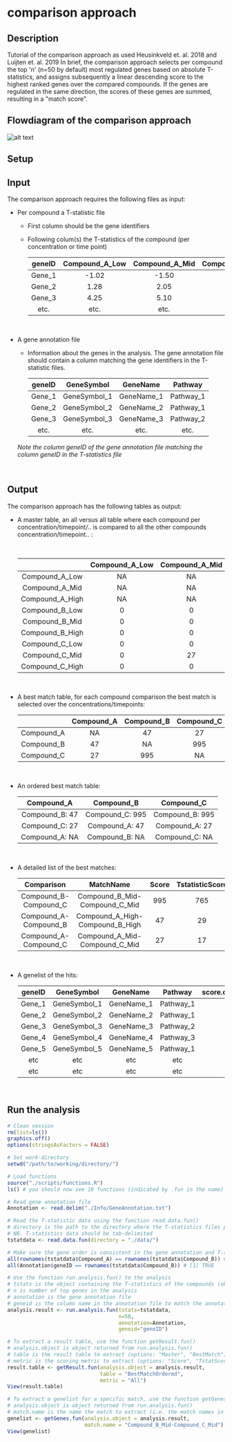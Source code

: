 # comparison approach

## Description
Tutorial of the comparison approach as used Heusinkveld et. al. 2018 and Luijten et. al. 2019
In brief, the comparison approach selects per compound the top 'n' (n=50 by default) most regulated genes based on absolute T-statistics, and assigns subsequently a linear descending score to the highest ranked genes over the compared compounds.
If the genes are regulated in the same direction, the scores of these genes are summed, resulting in a "match score".

## Flowdiagram of the comparison approach

![alt text](./images/Flowdiagram.png "Flowdiagram of the comparison approach")

## Setup

## Input
The comparison approach requires the following files as input:

* Per compound a T-statistic file  
  * First column should be the gene identifiers  
  * Following colum(s) the T-statistics of the compound (per concentration or time point)
    &nbsp;
  
    | geneID | Compound_A_Low | Compound_A_Mid | Compound_A_High |
    |:------:|:--------------:|:--------------:|:---------------:|
    | Gene_1 | -1.02          | -1.50          | -1.20           |
    | Gene_2 | 1.28           | 2.05           | 3.10            |
    | Gene_3 | 4.25           | 5.10           | 4.60            |
    | etc.   | etc.           | etc.           | etc.            |

  
  &nbsp;
  
* A gene annotation file  
  * Information about the genes in the analysis. The gene annotation file should contain a column matching the gene identifiers in the T-statistic files.
    &nbsp;
  
    | geneID | GeneSymbol   | GeneName   | Pathway   |
    |:------:|:------------:|:----------:|:---------:|
    | Gene_1 | GeneSymbol_1 | GeneName_1 | Pathway_1 |
    | Gene_2 | GeneSymbol_2 | GeneName_2 | Pathway_1 |
    | Gene_3 | GeneSymbol_3 | GeneName_3 | Pathway_2 |
    | etc.   | etc.         | etc.       | etc.      |
  
   *Note the column geneID of the gene annotation file matching the column geneID in the T-statistics file*
  
  &nbsp;
  
## Output
The comparison approach has the following tables as output:
  * A master table, an all versus all table where each compound per concentration/timepoint/.. is compared to all the other compounds concentration/timepoint.. : 
  
    &nbsp;
  
    |               | Compound_A_Low | Compound_A_Mid | Compound_A_High | Compound_B_Low | Compound_B_Mid | Compound_B_High | Compound_C_Low | Compound_C_Mid | Compound_C_High |             
    |:-------------:|:--------------:|:--------------:|:---------------:|:--------------:|:--------------:|:---------------:|:--------------:|:--------------:|:---------------:|
    Compound_A_Low  | NA             | NA             | NA              | 0              | 0              | 0               | 0              | 0              | 0               | 
    Compound_A_Mid  | NA             | NA             | NA              | 0              | 0              | 0               | 0              | 27             | 0               | 
    Compound_A_High | NA             | NA             | NA              | 0              | 43             | 47              | 0              | 0              | 2               | 
    Compound_B_Low  | 0              | 0              | 0               | NA             | NA             | NA              | 436            | 518            | 395             | 
    Compound_B_Mid  | 0              | 0              | 43              | NA             | NA             | NA              | 313            | 995            | 929             | 
    Compound_B_High | 0              | 0              | 47              | NA             | NA             | NA              | 317            | 890            | 949             | 
    Compound_C_Low  | 0              | 0              | 0               | 436            | 313            | 317             | NA             | NA             | NA              | 
    Compound_C_Mid  | 0              | 27             | 0               | 518            | 995            | 890             | NA             | NA             | NA              | 
    Compound_C_High | 0              | 0              | 2               | 395            | 929            | 949             | NA             | NA             | NA              | 

  &nbsp;
  
  * A best match table, for each compound comparison the best match is selected over the concentrations/timepoints:
  
    |            | Compound_A | Compound_B | Compound_C |
    |:----------:|:----------:|:----------:|:----------:|
    | Compound_A | NA         | 47         | 27         |
    | Compound_B | 47         | NA         | 995        |
    | Compound_C | 27         | 995        | NA         |

  &nbsp;
  
  
  * An ordered best match table: 

    | Compound_A     | Compound_B      | Compound_C      |
    |:--------------:|:---------------:|:---------------:|
    | Compound_B: 47 | Compound_C: 995 | Compound_B: 995 |
    | Compound_C: 27 | Compound_A: 47  | Compound_A: 27  |
    | Compound_A: NA | Compound_B: NA  | Compound_C: NA  |

  &nbsp;

  * A detailed list of the best matches:
  
    | Comparison            | MatchName                       | Score | TstatisticScore | NumberOfHits |
    |:---------------------:|:-------------------------------:|:-----:|:---------------:|:------------:|
    | Compound_B-Compound_C | Compound_B_Mid-Compound_C_Mid   | 995   | 765             | 26           |
    | Compound_A-Compound_B | Compound_A_High-Compound_B_High | 47    | 29              | 1            |
    | Compound_A-Compound_C | Compound_A_Mid-Compound_C_Mid   | 27    | 17              | 1            |

  &nbsp;

  * A genelist of the hits:
  
    | geneID | GeneSymbol   | GeneName   | Pathway   | score.over.compounds | score.tstat | regulation |
    |:------:|:------------:|:----------:|:---------:|:--------------------:|:-----------:|:----------:|
    | Gene_1 | GeneSymbol_1 | GeneName_1 | Pathway_1 | 9                    | 14.63373    |  -         |
    | Gene_2 | GeneSymbol_2 | GeneName_2 | Pathway_1 | 94                   | 38.62147    |  +         |
    | Gene_3 | GeneSymbol_3 | GeneName_3 | Pathway_2 | 86                   | 37.48938    |  +         |
    | Gene_4 | GeneSymbol_4 | GeneName_4 | Pathway_3 | 82                   | 29.59908    |  +         |
    | Gene_5 | GeneSymbol_5 | GeneName_5 | Pathway_1 | 46                   | 28.75784    |  +         |
    | etc    | etc          | etc        | etc       | etc                  | etc         | etc        |
    | etc    | etc          | etc        | etc       | etc                  | etc         | etc        |

 &nbsp;

## Run the analysis

``` R
# Clean session
rm(list=ls())
graphics.off()
options(stringsAsFactors = FALSE)

# Set work-directory
setwd("/path/to/working/directory/")

# Load functions
source("./scripts/functions.R")
ls() # you should now see 10 functions (indicated by .fun in the name)

# Read gene annotation file
Annotation <- read.delim("./Info/GeneAnnotation.txt")

# Read the T-statistic data using the function read.data.fun()
# directory is the path to the directory where the T-statistics files per compound are located
# NB. T-statistics data should be tab-delimited
tstatdata <- read.data.fun(directory = "./data/")

# Make sure the gene order is consistent in the gene annotation and T-statistic files
all(rownames(tstatdata$Compound_A) == rownames(tstatdata$Compound_B)) # [1] TRUE
all(Annotation$geneID == rownames(tstatdata$Compound_B)) # [1] TRUE

# Use the function run.analysis.fun() to the analysis
# tstats is the object containing the T-statistics of the compounds (object returned from read.data.fun())
# n is number of top genes in the analysis
# annotation is the gene annotation file
# geneid is the column name in the annotation file to match the annotation file with the rownames of the T-statistics
analysis.result <- run.analysis.fun(tstats=tstatdata, 
                                    n=50, 
                                    annotation=Annotation, 
                                    geneid="geneID")

# To extract a result table, use the function getResult.fun()
# analysis.object is object returned from run.analysis.fun()
# table is the result table to extract (options: "Master", "BestMatch", "BestMatchOrdered")
# metric is the scoring metric to extract (options: "Score", "TstatScore", "NumberOfHits", "All")
result.table <- getResult.fun(analysis.object = analysis.result, 
                              table = "BestMatchOrdered", 
                              metric = "All")
View(result.table)

# To extract a genelist for a specific match, use the function getGenes.fun()
# analysis.object is object returned from run.analysis.fun()
# match.name is the name the match to extract (i.e. the match names in the column "MatchName" from the table BestMatchOrdered and metric All)
genelist <- getGenes.fun(analysis.object = analysis.result, 
                         match.name = "Compound_B_Mid-Compound_C_Mid")
View(genelist)

```





